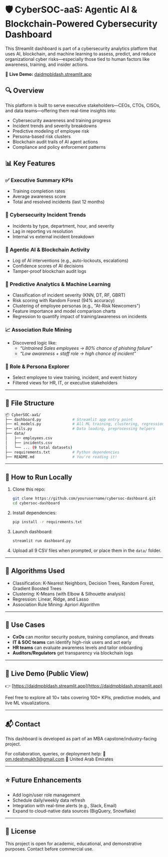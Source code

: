 # 🛡️ CyberSOC-aaS: Agentic AI & Blockchain-Powered Cybersecurity Dashboard

This Streamlit dashboard is part of a cybersecurity analytics platform that uses AI, blockchain, and machine learning to assess, predict, and reduce organizational cyber risks—especially those tied to human factors like awareness, training, and insider actions.

🔗 **Live Demo:** [daidmpbldash.streamlit.app](https://daidmpbldash.streamlit.app)

## 🔍 Overview

This platform is built to serve executive stakeholders—CEOs, CTOs, CISOs, and data teams—offering them real-time insights into:

- Cybersecurity awareness and training progress
- Incident trends and severity breakdowns
- Predictive modeling of employee risk
- Persona-based risk clusters
- Blockchain audit trails of AI agent actions
- Compliance and policy enforcement patterns

## 📊 Key Features

### ✅ Executive Summary KPIs
- Training completion rates
- Average awareness score
- Total and resolved incidents (last 12 months)

### 🔐 Cybersecurity Incident Trends
- Incidents by type, department, hour, and severity
- Lag in reporting vs resolution
- Internal vs external incident breakdown

### 🤖 Agentic AI & Blockchain Activity
- Log of AI interventions (e.g., auto-lockouts, escalations)
- Confidence scores of AI decisions
- Tamper-proof blockchain audit logs

### 🧠 Predictive Analytics & Machine Learning
- Classification of incident severity (KNN, DT, RF, GBRT)
- Risk scoring with Random Forest (94% accuracy)
- Clustering of employee personas (e.g., "At-Risk Newcomers")
- Feature importance and model comparison charts
- Regression to quantify impact of training/awareness on incidents

### 📈 Association Rule Mining
- Discovered logic like:
  - _“Untrained Sales employees → 80% chance of phishing failure”_
  - _“Low awareness + staff role → high chance of incident”_

### 👥 Role & Persona Explorer
- Select employee to view training, incident, and event history
- Filtered views for HR, IT, or executive stakeholders

---

## 📁 File Structure

```bash
📦 CyberSOC-aaS/
├── dashboard.py              # Streamlit app entry point
├── ml_models.py              # All ML training, clustering, regression code
├── utils.py                  # Data loading, preprocessing helpers
├── data/
│   ├── employees.csv
│   ├── incidents.csv
│   └── ... (9 total datasets)
├── requirements.txt          # Python dependencies
├── README.md                 # You're reading it!
````

---

## 🚀 How to Run Locally

1. Clone this repo:

   ```bash
   git clone https://github.com/yourusername/cybersoc-dashboard.git
   cd cybersoc-dashboard
   ```

2. Install dependencies:

   ```bash
   pip install -r requirements.txt
   ```

3. Launch dashboard:

   ```bash
   streamlit run dashboard.py
   ```

4. Upload all 9 CSV files when prompted, or place them in the `data/` folder.

---

## 🧠 Algorithms Used

* Classification: K-Nearest Neighbors, Decision Trees, Random Forest, Gradient Boosted Trees
* Clustering: K-Means (with Elbow & Silhouette analysis)
* Regression: Linear, Ridge, and Lasso
* Association Rule Mining: Apriori Algorithm

---

## 🎯 Use Cases

* **CxOs** can monitor security posture, training compliance, and threats
* **IT & SOC teams** can identify high-risk users and act early
* **HR teams** can evaluate awareness levels and tailor onboarding
* **Auditors/Regulators** get transparency via blockchain logs

---

## 📌 Live Demo (Public View)

👉 [https://daidmpbldash.streamlit.app](https://daidmpbldash.streamlit.app)

Feel free to explore all 10+ tabs covering 100+ KPIs, predictive models, and live ML visualizations.

---

## 📬 Contact

This dashboard is developed as part of an MBA capstone/industry-facing project.

For collaboration, queries, or deployment help:
📧 [om.rdeshmukh3@gmail.com](mailto:om.rdeshmukh3@gmail.com)
📍 United Arab Emirates

---

## ⭐ Future Enhancements

* Add login/user role management
* Schedule daily/weekly data refresh
* Integration with real-time alerts (e.g., Slack, Email)
* Expand to cloud-native data sources (BigQuery, Snowflake)

---

## 📜 License

This project is open for academic, educational, and demonstrative purposes. Contact before commercial use.

